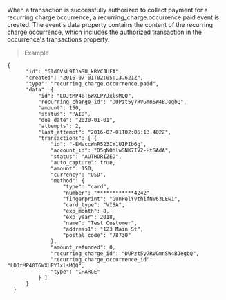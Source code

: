 <div class="method-area">
  <div class="method-copy">
    <div class="method-copy-padding">
      <p>When a transaction is successfully authorized to collect payment for a recurring charge occurrence,
      a <span class="code-green">recurring_charge.occurrence.paid</span> event is created. The event's <span class="code-green">data</span> property contains the content of the recurring charge occurrence, which includes the authorized transaction in the occurrence's <span class="code-green">transactions</span> property.</p>
    </div>
  </div>
  <blockquote><p>Example</p></blockquote>

  <pre><code class="json">{
      "id": "6ld6VsL9TJaSU_kRYCJUFA",
      "created": "2016-07-01T02:05:13.621Z",
      "type": "recurring_charge.occurrence.paid",
      "data": {
          "id": "LDJtMP40T6WXLPYJxlsMQQ",
          "recurring_charge_id": "DUPzt5y7RVGmnSW4BJegbQ",
          "amount": 150,
          "status": "PAID",
          "due_date": "2020-01-01",
          "attempts": 2,
          "last_attempt": "2016-07-01T02:05:13.402Z",
          "transactions": [ {
              "id": "-EMvccWnR523IY1UIPIb6g",
              "account_id": "D5qNOhlwSNK7IV2-HtSAdA",
              "status": "AUTHORIZED",
              "auto_capture": true,
              "amount": 150,
              "currency": "USD",
              "method": {
                  "type": "card",
                  "number": "************4242",
                  "fingerprint": "GunPelYVthifNV63LEw1",
                  "card_type": "VISA",
                  "exp_month": 8,
                  "exp_year": 2018,
                  "name": "Test Customer",
                  "address1": "123 Main St",
                  "postal_code": "78730"
              },
              "amount_refunded": 0,
              "recurring_charge_id": "DUPzt5y7RVGmnSW4BJegbQ",
              "recurring_charge_occurrence_id": "LDJtMP40T6WXLPYJxlsMQQ",
              "type": "CHARGE"
          } ]
      }
  }</code>
  </pre>
</div>
